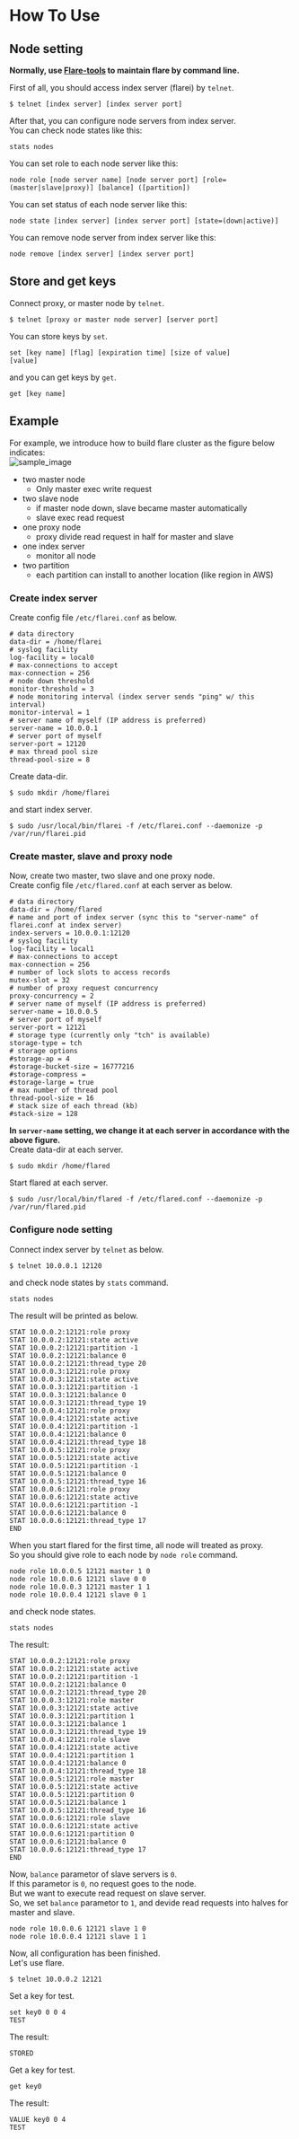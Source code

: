 # How To Use

## Node setting
**Normally, use [Flare-tools](https://github.com/gree/flare-tools) to maintain flare by command line.**  


First of all, you should access index server (flarei) by `telnet`.
```
$ telnet [index server] [index server port]
```
After that, you can configure node servers from index server.  
You can check node states like this:
```
stats nodes
```
You can set role to each node server like this:
```
node role [node server name] [node server port] [role=(master|slave|proxy)] [balance] ([partition])
```
You can set status of each node server like this:
```
node state [index server] [index server port] [state=(down|active)]
```
You can remove node server from index server like this:
```
node remove [index server] [index server port]
```

## Store and get keys
Connect proxy, or master node by `telnet`.
```
$ telnet [proxy or master node server] [server port]
```
You can store keys by `set`.
```
set [key name] [flag] [expiration time] [size of value]
[value]
```
and you can get keys by `get`.
```
get [key name]
```

## Example
For example, we introduce how to build flare cluster as the figure below indicates:  
![sample_image](flare_sample.png)
- two master node
  - Only master exec write request
- two slave node
  - if master node down, slave became master automatically
  - slave exec read request
- one proxy node
  - proxy divide read request in half for master and slave
- one index server
  - monitor all node
- two partition
  - each partition can install to another location (like region in AWS)

### Create index server
Create config file `/etc/flarei.conf` as below.
```
# data directory
data-dir = /home/flarei
# syslog facility
log-facility = local0
# max-connections to accept
max-connection = 256
# node down threshold
monitor-threshold = 3
# node monitoring interval (index server sends "ping" w/ this interval)
monitor-interval = 1
# server name of myself (IP address is preferred)
server-name = 10.0.0.1
# server port of myself
server-port = 12120
# max thread pool size
thread-pool-size = 8
```
Create data-dir.
```
$ sudo mkdir /home/flarei
```
and start index server.
```
$ sudo /usr/local/bin/flarei -f /etc/flarei.conf --daemonize -p /var/run/flarei.pid
```

### Create master, slave and proxy node
Now, create two master, two slave and one proxy node.  
Create config file `/etc/flared.conf` at each server as below.
```
# data directory
data-dir = /home/flared
# name and port of index server (sync this to "server-name" of flarei.conf at index server)
index-servers = 10.0.0.1:12120
# syslog facility
log-facility = local1
# max-connections to accept
max-connection = 256
# number of lock slots to access records
mutex-slot = 32
# number of proxy request concurrency
proxy-concurrency = 2
# server name of myself (IP address is preferred)
server-name = 10.0.0.5
# server port of myself
server-port = 12121
# storage type (currently only "tch" is available)
storage-type = tch
# storage options
#storage-ap = 4
#storage-bucket-size = 16777216
#storage-compress =
#storage-large = true
# max number of thread pool
thread-pool-size = 16
# stack size of each thread (kb)
#stack-size = 128
```
**In `server-name` setting, we change it at each server in accordance with the above figure.**  
Create data-dir at each server.
```
$ sudo mkdir /home/flared
```
Start flared at each server.
```
$ sudo /usr/local/bin/flared -f /etc/flared.conf --daemonize -p /var/run/flared.pid
```

### Configure node setting
Connect index server by `telnet` as below.
```
$ telnet 10.0.0.1 12120
```
and check node states by `stats` command.
```
stats nodes
```
The result will be printed as below.
```
STAT 10.0.0.2:12121:role proxy
STAT 10.0.0.2:12121:state active
STAT 10.0.0.2:12121:partition -1
STAT 10.0.0.2:12121:balance 0
STAT 10.0.0.2:12121:thread_type 20
STAT 10.0.0.3:12121:role proxy
STAT 10.0.0.3:12121:state active
STAT 10.0.0.3:12121:partition -1
STAT 10.0.0.3:12121:balance 0
STAT 10.0.0.3:12121:thread_type 19
STAT 10.0.0.4:12121:role proxy
STAT 10.0.0.4:12121:state active
STAT 10.0.0.4:12121:partition -1
STAT 10.0.0.4:12121:balance 0
STAT 10.0.0.4:12121:thread_type 18
STAT 10.0.0.5:12121:role proxy
STAT 10.0.0.5:12121:state active
STAT 10.0.0.5:12121:partition -1
STAT 10.0.0.5:12121:balance 0
STAT 10.0.0.5:12121:thread_type 16
STAT 10.0.0.6:12121:role proxy
STAT 10.0.0.6:12121:state active
STAT 10.0.0.6:12121:partition -1
STAT 10.0.0.6:12121:balance 0
STAT 10.0.0.6:12121:thread_type 17
END
```
When you start flared for the first time, all node will treated as proxy.  
So you should give role to each node by `node role` command.
```
node role 10.0.0.5 12121 master 1 0
node role 10.0.0.6 12121 slave 0 0
node role 10.0.0.3 12121 master 1 1
node role 10.0.0.4 12121 slave 0 1
```
and check node states.
```
stats nodes
```
The result:
```
STAT 10.0.0.2:12121:role proxy
STAT 10.0.0.2:12121:state active
STAT 10.0.0.2:12121:partition -1
STAT 10.0.0.2:12121:balance 0
STAT 10.0.0.2:12121:thread_type 20
STAT 10.0.0.3:12121:role master
STAT 10.0.0.3:12121:state active
STAT 10.0.0.3:12121:partition 1
STAT 10.0.0.3:12121:balance 1
STAT 10.0.0.3:12121:thread_type 19
STAT 10.0.0.4:12121:role slave
STAT 10.0.0.4:12121:state active
STAT 10.0.0.4:12121:partition 1
STAT 10.0.0.4:12121:balance 0
STAT 10.0.0.4:12121:thread_type 18
STAT 10.0.0.5:12121:role master
STAT 10.0.0.5:12121:state active
STAT 10.0.0.5:12121:partition 0
STAT 10.0.0.5:12121:balance 1
STAT 10.0.0.5:12121:thread_type 16
STAT 10.0.0.6:12121:role slave
STAT 10.0.0.6:12121:state active
STAT 10.0.0.6:12121:partition 0
STAT 10.0.0.6:12121:balance 0
STAT 10.0.0.6:12121:thread_type 17
END
```
Now, `balance` parametor of slave servers is `0`.  
If this parametor is `0`, no request goes to the node.  
But we want to execute read request on slave server.  
So, we set `balance` parametor to `1`, and devide read requests into halves for master and slave.
```
node role 10.0.0.6 12121 slave 1 0
node role 10.0.0.4 12121 slave 1 1
```
Now, all configuration has been finished.  
Let's use flare.
```
$ telnet 10.0.0.2 12121
```
Set a key for test.
```
set key0 0 0 4
TEST
```
The result:
```
STORED
```
Get a key for test.
```
get key0
```
The result:
```
VALUE key0 0 4
TEST
```
